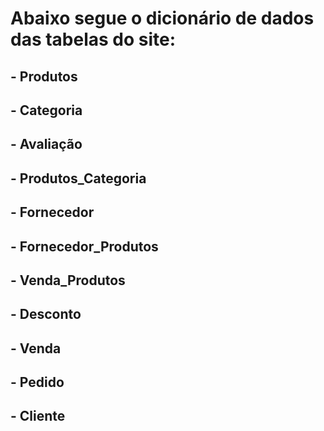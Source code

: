 # Abaixo segue o dicionário de dados das tabelas do site:

## - Produtos

## - Categoria

## - Avaliação 

## - Produtos_Categoria

## - Fornecedor

## - Fornecedor_Produtos

## - Venda_Produtos

## - Desconto

## - Venda

## - Pedido

## - Cliente
